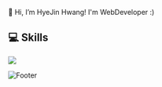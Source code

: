 👋 Hi, I’m HyeJin Hwang! I'm WebDeveloper :)

## 💻 Skills
<img src="https://img.shields.io/badge/Dotnet-FFCA28?style=flat-square&logo=firebase&logoColor=#512BD4"/>

![Footer](https://capsule-render.vercel.app/api?type=waving&color=auto&height=200&section=footer)
